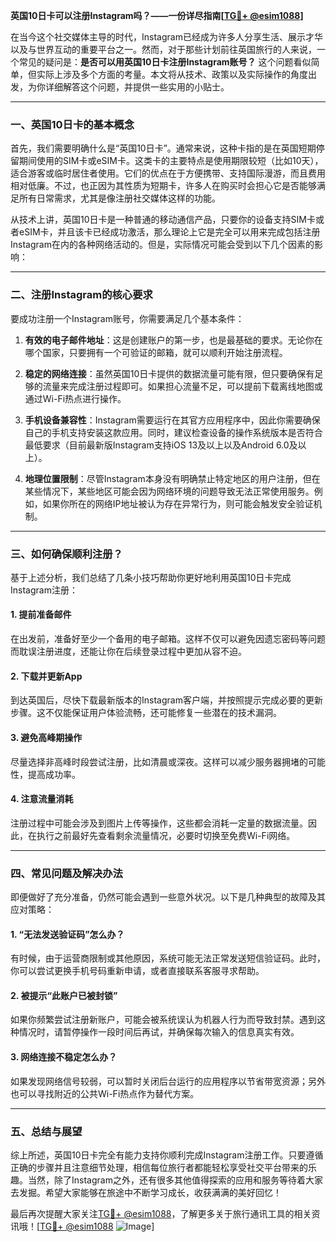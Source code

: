 **英国10日卡可以注册Instagram吗？——一份详尽指南[[TG💪+ @esim1088](https://t.me/s/esim1088)]**

在当今这个社交媒体主导的时代，Instagram已经成为许多人分享生活、展示才华以及与世界互动的重要平台之一。然而，对于那些计划前往英国旅行的人来说，一个常见的疑问是：**是否可以用英国10日卡注册Instagram账号？** 这个问题看似简单，但实际上涉及多个方面的考量。本文将从技术、政策以及实际操作的角度出发，为你详细解答这个问题，并提供一些实用的小贴士。

---

### 一、英国10日卡的基本概念

首先，我们需要明确什么是“英国10日卡”。通常来说，这种卡指的是在英国短期停留期间使用的SIM卡或eSIM卡。这类卡的主要特点是使用期限较短（比如10天），适合游客或临时居住者使用。它们的优点在于方便携带、支持国际漫游，而且费用相对低廉。不过，也正因为其性质为短期卡，许多人在购买时会担心它是否能够满足所有日常需求，尤其是像注册社交媒体这样的功能。

从技术上讲，英国10日卡是一种普通的移动通信产品，只要你的设备支持SIM卡或者eSIM卡，并且该卡已经成功激活，那么理论上它是完全可以用来完成包括注册Instagram在内的各种网络活动的。但是，实际情况可能会受到以下几个因素的影响：

---

### 二、注册Instagram的核心要求

要成功注册一个Instagram账号，你需要满足几个基本条件：

1. **有效的电子邮件地址**：这是创建账户的第一步，也是最基础的要求。无论你在哪个国家，只要拥有一个可验证的邮箱，就可以顺利开始注册流程。
   
2. **稳定的网络连接**：虽然英国10日卡提供的数据流量可能有限，但只要确保有足够的流量来完成注册过程即可。如果担心流量不足，可以提前下载离线地图或通过Wi-Fi热点进行操作。

3. **手机设备兼容性**：Instagram需要运行在其官方应用程序中，因此你需要确保自己的手机支持安装这款应用。同时，建议检查设备的操作系统版本是否符合最低要求（目前最新版Instagram支持iOS 13及以上以及Android 6.0及以上）。

4. **地理位置限制**：尽管Instagram本身没有明确禁止特定地区的用户注册，但在某些情况下，某些地区可能会因为网络环境的问题导致无法正常使用服务。例如，如果你所在的网络IP地址被认为存在异常行为，则可能会触发安全验证机制。

---

### 三、如何确保顺利注册？

基于上述分析，我们总结了几条小技巧帮助你更好地利用英国10日卡完成Instagram注册：

#### 1. 提前准备邮件
在出发前，准备好至少一个备用的电子邮箱。这样不仅可以避免因遗忘密码等问题而耽误注册进度，还能让你在后续登录过程中更加从容不迫。

#### 2. 下载并更新App
到达英国后，尽快下载最新版本的Instagram客户端，并按照提示完成必要的更新步骤。这不仅能保证用户体验流畅，还可能修复一些潜在的技术漏洞。

#### 3. 避免高峰期操作
尽量选择非高峰时段尝试注册，比如清晨或深夜。这样可以减少服务器拥堵的可能性，提高成功率。

#### 4. 注意流量消耗
注册过程中可能会涉及到图片上传等操作，这些都会消耗一定量的数据流量。因此，在执行之前最好先查看剩余流量情况，必要时切换至免费Wi-Fi网络。

---

### 四、常见问题及解决办法

即便做好了充分准备，仍然可能会遇到一些意外状况。以下是几种典型的故障及其应对策略：

#### 1. “无法发送验证码”怎么办？
有时候，由于运营商限制或其他原因，系统可能无法正常发送短信验证码。此时，你可以尝试更换手机号码重新申请，或者直接联系客服寻求帮助。

#### 2. 被提示“此账户已被封锁”
如果你频繁尝试注册新账户，可能会被系统误认为机器人行为而导致封禁。遇到这种情况时，请暂停操作一段时间后再试，并确保每次输入的信息真实有效。

#### 3. 网络连接不稳定怎么办？
如果发现网络信号较弱，可以暂时关闭后台运行的应用程序以节省带宽资源；另外也可以寻找附近的公共Wi-Fi热点作为替代方案。

---

### 五、总结与展望

综上所述，英国10日卡完全有能力支持你顺利完成Instagram注册工作。只要遵循正确的步骤并且注意细节处理，相信每位旅行者都能轻松享受社交平台带来的乐趣。当然，除了Instagram之外，还有很多其他值得探索的应用和服务等待着大家去发掘。希望大家能够在旅途中不断学习成长，收获满满的美好回忆！

最后再次提醒大家关注[TG💪+ @esim1088](https://t.me/s/esim1088)，了解更多关于旅行通讯工具的相关资讯哦！[[TG💪+ @esim1088](https://t.me/s/esim1088) ![Image](https://i.postimg.cc/4NQfJmqS/Snipaste-2025-05-13-00-14-12.png)]
